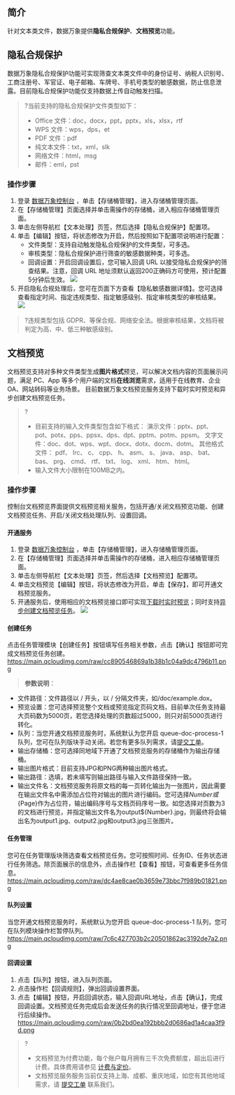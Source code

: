 ## 简介

针对文本类文件，数据万象提供**隐私合规保护**、**文档预览**功能。

## 隐私合规保护

数据万象隐私合规保护功能可实现筛查文本类文件中的身份证号、纳税人识别号、工商注册号、军官证、电子邮箱、车牌号、手机号类型的敏感数据，防止信息泄露。目前隐私合规保护功能仅支持数据上传自动触发扫描。

>?当前支持的隐私合规保护文件类型如下：
>
>- Office 文件：doc，docx，ppt，pptx，xls，xlsx，rtf
>- WPS 文件：wps，dps，et
>- PDF 文件：pdf
>- 纯文本文件：txt，xml，slk
>- 网络文件：html，msg
>- 邮件：eml，pst

### 操作步骤

1.  登录 [数据万象控制台](https://console.cloud.tencent.com/ci/bucket) ，单击【存储桶管理】，进入存储桶管理页面。
2.  在【存储桶管理】页面选择并单击需操作的存储桶，进入相应存储桶管理页面。
3.  单击左侧导航栏【文本处理】页签，然后选择【隐私合规保护】配置项。
4.  单击【编辑】按钮，将状态修改为开启，然后按照如下配置项说明进行配置：
    - 文件类型：支持自动触发隐私合规保护的文件类型，可多选。
    - 审核类型：隐私合规保护进行筛查的敏感数据种类，可多选。
    - 回调设置：开启回调设置后，您可输入回调 URL 以接受隐私合规保护的筛查结果。注意，回调 URL 地址须默认返回200正确码方可使用，预计配置5分钟后生效。
      ![](https://main.qcloudimg.com/raw/14a14dabde0a3f5d2fa5884d8ade0814.png)
5.  开启隐私合规处理后，您可在页面下方查看【隐私敏感数据详情】。您可选择查看指定时间、指定违规类型、指定敏感级别、指定审核类型的审核结果。
    ![](https://main.qcloudimg.com/raw/23786b7b67a129b8dae3db5d5949c17a.png)

>?违规类型包括 GDPR、等保合规、网络安全法。根据审核结果，文档将被判定为高、中、低三种敏感级别。

## 文档预览

文档预览支持对多种文件类型生成**图片格式**预览，可以解决文档内容的页面展示问题，满足 PC、App 等多个用户端的文档**在线浏览**需求，适用于在线教育、企业 OA、网站转码等业务场景。
目前数据万象文档预览服务支持下载时实时预览和异步创建文档预览任务。

>?
>
>- 目前支持的输入文件类型包含如下格式：
>  演示文件：pptx、ppt、pot、potx、pps、ppsx、dps、dpt、pptm、potm、ppsm。
>  文字文件：doc、dot、wps、wpt、docx、dotx、docm、dotm。
>  其他格式文件： pdf、 lrc、 c、 cpp、 h、 asm、 s、 java、 asp、 bat、 bas、 prg、 cmd、 rtf、 txt、 log、 xml、 htm、 html。
>- 输入文件大小限制在100MB之内。

### 操作步骤
控制台文档预览界面提供文档预览相关服务，包括开通/关闭文档预览功能、创建文档预览任务、开启/关闭文档处理队列、设置回调。

#### 开通服务
1.  登录 [数据万象控制台](https://console.cloud.tencent.com/ci/) ，单击【存储桶管理】，进入存储桶管理页面。
2.  在【存储桶管理】页面选择并单击需操作的存储桶，进入相应存储桶管理页面。
3.  单击左侧导航栏【文本处理】页签，然后选择【文档预览】配置项。
4.  单击文档预览【编辑】按钮，将状态修改为开启，单击【保存】，即可开通文档预览服务。
5.  开通服务后，使用相应的文档预览接口即可实现[下载时实时预览]( 链接到新增的同步处理API文档 )；同时支持[异步创建文档预览任务](https://cloud.tencent.com/document/product/460/46942)。
    ![](https://main.qcloudimg.com/raw/38077de2d0bc397fc9b4dabb4b992deb.png)


#### 创建任务
点击任务管理模块【创建任务】按钮填写任务相关参数，点击【确认】按钮即可完成文档预览任务创建。
https://main.qcloudimg.com/raw/cc890546869a1b38b1c04a9dc4796b11.png

> **参数说明**：
- 文件路径：文件路径以 / 开头，以 / 分隔文件夹，如/doc/example.dox。
- 预览设置：您可选择预览整个文档或预览指定页码文档，目前单次任务支持最大页码数为5000页，若您选择处理的页数超过5000，则只对前5000页进行转化。
- 队列：当您开通文档预览服务时，系统默认为您开启 queue-doc-process-1 队列，您可在队列版块手动关闭。若您有更多队列需求，请[提交工单](https://console.cloud.tencent.com/workorder/category)。
- 输出存储桶：您可选择同地域下开通了文档预览服务的存储桶作为输出存储桶。
- 输出图片格式：目前支持JPG和PNG两种输出图片格式。
- 输出路径：选填，若未填写则输出路径与输入文件路径保持一致。
- 输出文件名：文档预览服务将原文档的每一页转化输出为一张图片，因此需要在输出文件名中需添加占位符对输出的图片进行编码。您可选择${Number}或${Page}作为占位符，输出编码序号与文档页码序号一致。如您选择对页数为3的文档进行预览，并指定输出文件名为output${Number}.jpg，则最终将会输出名为output1.jpg、output2.jpg和output3.jpg三张图片。

#### 任务管理
您可在任务管理版块筛选查看文档预览任务。您可按照时间、任务ID、任务状态进行任务筛选。除页面展示的信息外，点击操作栏【查看】按钮，可查看更多任务信息。
https://main.qcloudimg.com/raw/dc4ae8cae0b3659e73bbc7f989b01821.png

#### 队列设置
当您开通文档预览服务时，系统默认为您开启 queue-doc-process-1 队列，您可在队列模块操作栏暂停队列。
https://main.qcloudimg.com/raw/7c6c427703b2c20501862ac3192de7a2.png

#### 回调设置
1. 点击【队列】按钮，进入队列页面。
2. 点击操作栏【回调规则】，弹出回调设置界面。
3. 点击【编辑】按钮，开启回调状态，输入回调URL地址，点击【确认】，完成回调设置。文档预览任务完成后会发送任务的执行情况至回调地址，便于您进行后续操作。
https://main.qcloudimg.com/raw/0b2bd0ea192bbb2d0686ad1a4caa3f9d.png


>?
>
>- 文档预览为付费功能，每个账户每月拥有三千次免费额度，超出后进行计费。具体费用请参见 [计费与定价](https://cloud.tencent.com/document/product/460/6970)。
>- 文档预览服务服务当前仅支持上海、成都、重庆地域，如您有其他地域需求，请 [提交工单](https://console.cloud.tencent.com/workorder/category) 联系我们。
